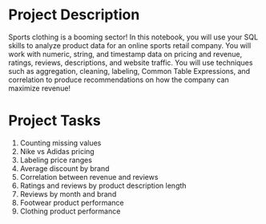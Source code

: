 # Project Description
  Sports clothing is a booming sector!
  In this notebook, you will use your SQL skills to analyze product data for an online sports retail company.
  You will work with numeric, string, and timestamp data on pricing and revenue, ratings, reviews, descriptions, and website traffic.
  You will use techniques such as aggregation, cleaning, labeling, Common Table Expressions, and correlation to produce recommendations on how the company can maximize revenue!
  
# Project Tasks
  1. Counting missing values
  2. Nike vs Adidas pricing
  3. Labeling price ranges
  4. Average discount by brand
  5. Correlation between revenue and reviews
  6. Ratings and reviews by product description length
  7. Reviews by month and brand
  8. Footwear product performance
  9. Clothing product performance
